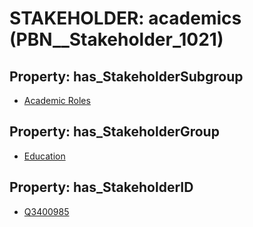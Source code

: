 # STAKEHOLDER: __academics__ (PBN__Stakeholder_1021)

## Property: has_StakeholderSubgroup

* [Academic Roles](PBN__StakeholderSubgroup_11)

## Property: has_StakeholderGroup

* [Education](PBN__StakeholderGroup_1)

## Property: has_StakeholderID

* [Q3400985](Q3400985)

